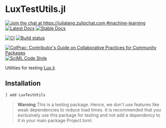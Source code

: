 # LuxTestUtils.jl

[![Join the chat at https://julialang.zulipchat.com #machine-learning](https://img.shields.io/static/v1?label=Zulip&message=chat&color=9558b2&labelColor=389826)](https://julialang.zulipchat.com/#narrow/stream/machine-learning)
[![Latest Docs](https://img.shields.io/badge/docs-latest-blue.svg)](https://lux.csail.mit.edu/dev/api/Testing_Functionality/LuxTestUtils)
[![Stable Docs](https://img.shields.io/badge/docs-stable-blue.svg)](https://lux.csail.mit.edu/stable/api/Testing_Functionality/LuxTestUtils)

[![CI](https://github.com/LuxDL/LuxTestUtils.jl/actions/workflows/CI.yml/badge.svg)](https://github.com/LuxDL/LuxTestUtils.jl/actions/workflows/CI.yml)
[![Build status](https://img.shields.io/buildkite/e788fcafd7f48b654ded5b39d5ca119ee82f76274d2edb1bc9/main.svg?label=gpu&branch=master)](https://buildkite.com/julialang/luxtestutils-dot-jl)

[![ColPrac: Contributor's Guide on Collaborative Practices for Community Packages](https://img.shields.io/badge/ColPrac-Contributor's%20Guide-blueviolet)](https://github.com/SciML/ColPrac)
[![SciML Code Style](https://img.shields.io/static/v1?label=code%20style&message=SciML&color=9558b2&labelColor=389826)](https://github.com/SciML/SciMLStyle)

Utilities for testing [Lux.jl](http://lux.csail.mit.edu/).

## Installation

```julia
] add LuxTestUtils
```

> **Warning**
> This is a testing package. Hence, we don't use features like weak dependencies to reduce
  load times. It is recommended that you exclusively use this package for testing and not
  add a dependency to it in your main package Project.toml.
